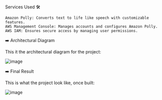 Services Used 🛠

    Amazon Polly: Converts text to life like speech with customizable features.
    AWS Management Console: Manages accounts and configures Amazon Polly.
    AWS IAM: Ensures secure access by managing user permissions.


➡️ Architectural Diagram

This it the architectural diagram for the project:

![image](https://github.com/ElMehdiiiii/DevOps/assets/115099306/9fbf4f09-060d-433a-b85d-b02ecba4c76d)


➡️ Final Result

This is what the project look like, once built:

![image](https://github.com/ElMehdiiiii/DevOps/assets/115099306/db5918df-ae23-473f-a637-3b3bedd32824)


